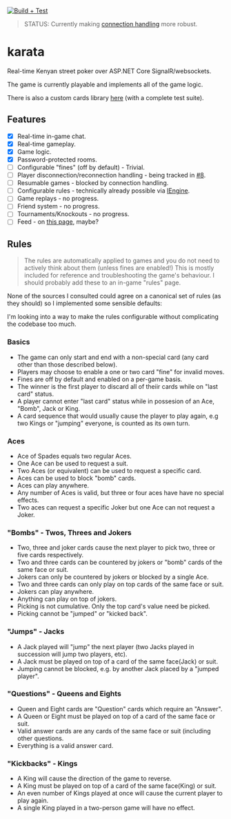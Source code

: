 [![Build + Test](https://github.com/sixpeteunder/karata/actions/workflows/dotnet.yml/badge.svg)](https://github.com/sixpeteunder/karata/actions/workflows/dotnet.yml)

> STATUS: Currently making [connection handling](https://github.com/sixpeteunder/karata/issues/8) more robust.

# karata

Real-time Kenyan street poker over ASP.NET Core SignalR/websockets.

The game is currently playable and implements all of the game logic.

There is also a custom cards library [here](https://github.com/sixpeteunder/karata/tree/main/src/Karata.Cards) (with a complete test suite).

## Features
- [x] Real-time in-game chat.
- [x] Real-time gameplay.
- [x] Game logic.
- [x] Password-protected rooms.
- [ ] Configurable "fines" (off by default) - Trivial.
- [ ] Player disconnection/reconnection handling - being tracked in [#8](https://github.com/sixpeteunder/karata/issues/8).
- [ ] Resumable games - blocked by connection handling.
- [ ] Configurable rules - technically already possible via [IEngine](https://github.com/sixpeteunder/karata/blob/main/src/Karata.Web/Engines/IEngine.cs).
- [ ] Game replays - no progress.
- [ ] Friend system - no progress.
- [ ] Tournaments/Knockouts - no progress.
- [ ] Feed - on [this page](https://github.com/sixpeteunder/karata/blob/main/src/Karata.Web/Pages/Index.razor), maybe?

## Rules

> The rules are automatically applied to games and you do not need to actively think about them (unless fines are enabled!)
> This is mostly included for reference and troubleshooting the game's behaviour.
> I should probably add these to an in-game "rules" page.

None of the sources I consulted could agree on a canonical set of rules (as they should) so I implemented some sensible defaults:

I'm looking into a way to make the rules configurable without complicating the codebase too much.

### Basics
- The game can only start and end with a non-special card (any card other than those described below).
- Players may choose to enable a one or two card "fine" for invalid moves.
- Fines are off by default and enabled on a per-game basis.
- The winner is the first player to discard all of theiir cards while on "last card" status.
- A player cannot enter "last card" status while in possesion of an Ace, "Bomb", Jack or King.
- A card sequence that would usually cause the player to play again, e.g two Kings or "jumping" everyone, is counted as its own turn.

### Aces
- Ace of Spades equals two regular Aces.
- One Ace can be used to request a suit.
- Two Aces (or equivalent) can be used to request a specific card.
- Aces can be used to block "bomb" cards.
- Aces can play anywhere.
- Any number of Aces is valid, but three or four aces have have no special effects.
- Two aces can request a specific Joker but one Ace can not request a Joker.

### "Bombs" - Twos, Threes and Jokers
- Two, three and joker cards cause the next player to pick two, three or five cards respectively.
- Two and three cards can be countered by jokers or "bomb" cards of the same face or suit.
- Jokers can only be countered by jokers or blocked by a single Ace.
- Two and three cards can only play on top cards of the same face or suit.
- Jokers can play anywhere.
- Anything can play on top of jokers.
- Picking is not cumulative. Only the top card's value need be picked.
- Picking cannot be "jumped" or "kicked back".

### "Jumps" - Jacks
- A Jack played will "jump" the next player (two Jacks played in succession will jump two players, etc).
- A Jack must be played on top of a card of the same face(Jack) or suit.
- Jumping cannot be blocked, e.g. by another Jack placed by a "jumped player".

### "Questions" - Queens and Eights
- Queen and Eight cards are "Question" cards which require an "Answer".
- A Queen or Eight must be played on top of a card of the same face or suit.
- Valid answer cards are any cards of the same face or suit (including other questions.
- Everything is a valid answer card.

### "Kickbacks" - Kings
- A King will cause the direction of the game to reverse.
- A King must be played on top of a card of the same face(King) or suit.
- An even number of Kings played at once will cause the current player to play again.
- A single King played in a two-person game will have no effect.

